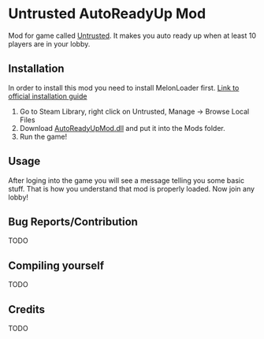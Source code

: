 # Untrusted AutoReadyUp Mod
Mod for game called [Untrusted](https://store.steampowered.com/app/1502660/Untrusted/). It makes you auto ready up when at least 10 players are in your lobby.

## Installation
In order to install this mod you need to install MelonLoader first. [Link to official installation guide](https://github.com/LavaGang/MelonLoader.Installer/blob/master/README.md#how-to-install-re-install-or-update-melonloader)
1. Go to Steam Library, right click on Untrusted, Manage -> Browse Local Files
2. Download [AutoReadyUpMod.dll](https://github.com/sh411-dev/UntrustedAutoReadyUpMod/releases/tag/release) and put it into the Mods folder.
3. Run the game!

## Usage
After loging into the game you will see a message telling you some basic stuff. That is how you understand that mod is properly loaded. Now join any lobby!

## Bug Reports/Contribution
TODO

## Compiling yourself
TODO

## Credits
TODO
